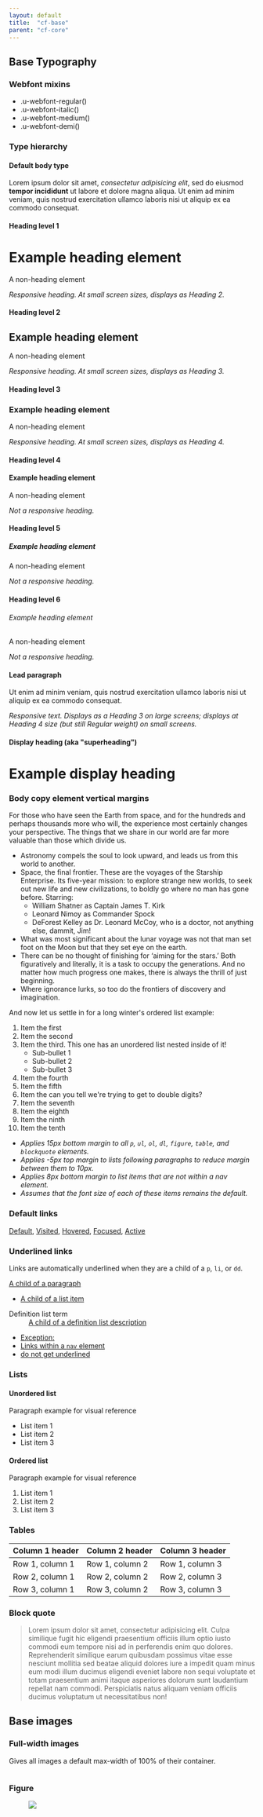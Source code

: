 ```yaml
---
layout: default
title:  "cf-base"
parent: "cf-core"
---
```


## Base Typography

### Webfont mixins

<ul>
    <li class="webfont-regular-example">.u-webfont-regular()</li>
    <li class="webfont-italic-example">.u-webfont-italic()</li>
    <li class="webfont-medium-example">.u-webfont-medium()</li>
    <li class="webfont-demi-example">.u-webfont-demi()</li>
</ul>

### Type hierarchy

#### Default body type

<p>Lorem ipsum dolor sit amet, <em>consectetur adipisicing elit</em>, sed do eiusmod <strong>tempor incididunt</strong> ut labore et dolore magna aliqua. Ut enim ad minim veniam, quis nostrud exercitation ullamco laboris nisi ut aliquip ex ea commodo consequat.</p>

#### Heading level 1

<h1>Example heading element</h1>
<p class="h1">A non-heading element</p>

_Responsive heading. At small screen sizes, displays as Heading 2._

#### Heading level 2

<h2>Example heading element</h2>
<p class="h2">A non-heading element</p>

_Responsive heading. At small screen sizes, displays as Heading 3._

#### Heading level 3

<h3>Example heading element</h3>
<p class="h3">A non-heading element</p>

_Responsive heading. At small screen sizes, displays as Heading 4._

#### Heading level 4

<h4>Example heading element</h4>
<p class="h4">A non-heading element</p>

_Not a responsive heading._

#### Heading level 5

<h5>Example heading element</h5>
<p class="h5">A non-heading element</p>

_Not a responsive heading._

#### Heading level 6

<h6>Example heading element</h6>
<p class="h6">A non-heading element</p>

_Not a responsive heading._

#### Lead paragraph

<p class="lead-paragraph">Ut enim ad minim veniam, quis nostrud exercitation ullamco laboris nisi ut aliquip ex ea commodo consequat.</p>

_Responsive text. Displays as a Heading 3 on large screens; displays at Heading 4 size (but still Regular weight) on small screens._

#### Display heading (aka "superheading")

<h1 class="superheading">Example display heading</h1>

### Body copy element vertical margins

<p>For those who have seen the Earth from space, and for the hundreds and perhaps thousands more who will, the experience most certainly changes your perspective. The things that we share in our world are far more valuable than those which divide us.</p>
<ul>
    <li>Astronomy compels the soul to look upward, and leads us from this world to another.</li>
    <li>
        Space, the final frontier. These are the voyages of the Starship Enterprise. Its five-year mission: to explore strange new worlds, to seek out new life and new civilizations, to boldly go where no man has gone before. Starring:
        <ul>
            <li>William Shatner as Captain James T. Kirk</li>
            <li>Leonard Nimoy as Commander Spock</li>
            <li>DeForest Kelley as Dr. Leonard McCoy, who is a doctor, not anything else, dammit, Jim!</li>
        </ul>
    </li>
    <li>What was most significant about the lunar voyage was not that man set foot on the Moon but that they set eye on the earth.</li>
    <li>There can be no thought of finishing for ‘aiming for the stars.’ Both figuratively and literally, it is a task to occupy the generations. And no matter how much progress one makes, there is always the thrill of just beginning.</li>
    <li>Where ignorance lurks, so too do the frontiers of discovery and imagination.</li>
</ul>
<p>And now let us settle in for a long winter's ordered list example:</p>
<ol>
    <li>Item the first</li>
    <li>Item the second</li>
    <li>
        Item the third. This one has an unordered list nested inside of it!
        <ul>
            <li>Sub-bullet 1</li>
            <li>Sub-bullet 2</li>
            <li>Sub-bullet 3</li>
        </ul>
    </li>
    <li>Item the fourth</li>
    <li>Item the fifth</li>
    <li>Item the can you tell we're trying to get to double digits?</li>
    <li>Item the seventh</li>
    <li>Item the eighth</li>
    <li>Item the ninth</li>
    <li>Item the tenth</li>
</ol>

- _Applies 15px bottom margin to all `p`, `ul`, `ol`, `dl`, `figure`, `table`, and `blockquote` elements._
- _Applies -5px top margin to lists following paragraphs to reduce margin between them to 10px._
- _Applies 8px bottom margin to list items that are not within a nav element._
- _Assumes that the font size of each of these items remains the default._

### Default links

<div class="u-mb30">
    <a href="#">Default</a>,
    <a href="#" class="visited">Visited</a>,
    <a href="#" class="hover">Hovered</a>,
    <a href="#" class="focus">Focused</a>,
    <a href="#" class="active">Active</a>
</div>

### Underlined links

Links are automatically underlined when they are a child of a `p`, `li`, or `dd`.

<p>
    <a href="#">A child of a paragraph</a>
</p>
<ul>
    <li>
        <a href="#">A child of a list item</a>
    </li>
</ul>
<dl>
    <dt>
        Definition list term
    </dt>
    <dd>
        <a href="#">A child of a definition list description</a>
    </dd>
</dl>
<nav class="u-mb30">
    <ul>
        <li><a href="#">Exception:</a></li>
        <li><a href="#">Links within a <code>nav</code> element</a></li>
        <li><a href="#">do not get underlined</a></li>
    </ul>
</nav>

### Lists

#### Unordered list

<p> Paragraph example for visual reference</p>
<ul>
    <li>List item 1</li>
    <li>List item 2</li>
    <li>List item 3</li>
</ul>

#### Ordered list

<p>Paragraph example for visual reference</p>
<ol>
    <li>List item 1</li>
    <li>List item 2</li>
    <li>List item 3</li>
</ol>

### Tables

<table>
    <thead>
        <tr>
            <th>Column 1 header</th>
            <th>Column 2 header</th>
            <th>Column 3 header</th>
        </tr>
    </thead>
    <tbody>
        <tr>
            <td>Row 1, column 1</td>
            <td>Row 1, column 2</td>
            <td>Row 1, column 3</td>
        </tr>
        <tr>
            <td>Row 2, column 1</td>
            <td>Row 2, column 2</td>
            <td>Row 2, column 3</td>
        </tr>
        <tr>
            <td>Row 3, column 1</td>
            <td>Row 3, column 2</td>
            <td>Row 3, column 3</td>
        </tr>
    </tbody>
</table>

### Block quote

<blockquote cite="link-to-source">
    Lorem ipsum dolor sit amet, consectetur adipisicing elit. Culpa
    similique fugit hic eligendi praesentium officiis illum optio iusto
    commodi eum tempore nisi ad in perferendis enim quo dolores.
    Reprehenderit similique earum quibusdam possimus vitae esse
    nesciunt mollitia sed beatae aliquid dolores iure a impedit quam
    minus eum modi illum ducimus eligendi eveniet labore non sequi
    voluptate et totam praesentium animi itaque asperiores dolorum
    sunt laudantium repellat nam commodi. Perspiciatis natus aliquam
    veniam officiis ducimus voluptatum ut necessitatibus non!
</blockquote>

## Base images

### Full-width images

Gives all images a default max-width of 100% of their container.

<img src="http://placekitten.com/1200/40" alt="">

### Figure

<figure>
    <img src="http://placekitten.com/340/320">
</figure>
